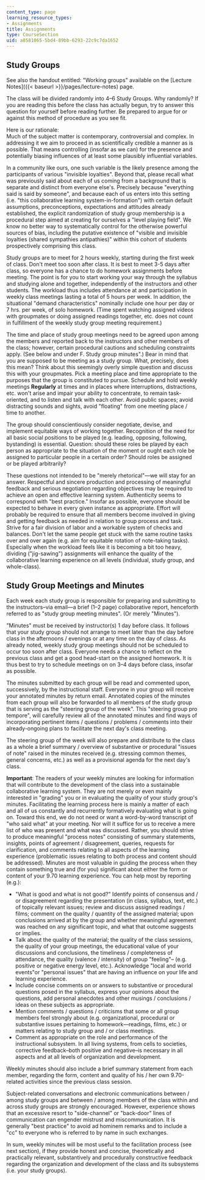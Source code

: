 ```yaml
---
content_type: page
learning_resource_types:
- Assignments
title: Assignments
type: CourseSection
uid: a8581065-5bd4-89bb-6293-22c9c7da1652
---
```


Study Groups
------------

See also the handout entitled: "Working groups" available on the [Lecture Notes]({{< baseurl >}}/pages/lecture-notes) page.

The class will be divided randomly into 4–6 Study Groups. Why randomly? If you are reading this before the class has actually begun, try to answer this question for yourself before reading further. Be prepared to argue for or against this method of procedure as you see fit.

Here is our rationale:  
Much of the subject matter is contemporary, controversial and complex. In addressing it we aim to proceed in as scientifically credible a manner as is possible. That means controlling (insofar as we can) for the presence and potentially biasing influences of at least some plausibly influential variables.

In a community like ours, one such variable is the likely presence among the participants of various "invisible loyalties". Beyond that, please recall what was previously said about each of us coming from a background that is separate and distinct from everyone else's. Precisely because "everything said is said by someone", and because each of us enters into this setting (i.e. "this collaborative learning system-in-formation") with certain default assumptions, preconceptions, expectations and attitudes already established, the explicit randomization of study group membership is a procedural step aimed at creating for ourselves a "level playing field". We know no better way to systematically control for the otherwise powerful sources of bias, including the putative existence of "visible and invisible loyalties (shared sympathies antipathies)" within this cohort of students prospectively comprising this class.

Study groups are to meet for 2 hours weekly, starting during the first week of class. Don't meet too soon after class. It is best to meet 3-5 days after class, so everyone has a chance to do homework assignments before meeting. The point is for you to start working your way through the syllabus and studying alone and together, independently of the instructors and other students. The workload thus includes attendance at and participation in weekly class meetings lasting a total of 5 hours per week. In addition, the situational "demand characteristics" nominally include one hour per day or 7 hrs. per week, of solo homework. (Time spent watching assigned videos with groupmates or doing assigned readings together, etc. does not count in fulfillment of the weekly study group meeting requirement.)

The time and place of study group meetings need to be agreed upon among the members and reported back to the instructors and other members of the class; however, certain procedural cautions and scheduling constraints apply. (See below and under F. Study group minutes".) Bear in mind that you are supposed to be meeting as a study group. What, precisely, does this mean? Think about this seemingly overly simple question and discuss this with your groupmates. Pick a meeting place and time appropriate to the purposes that the group is constituted to pursue. Schedule and hold weekly meetings **Regularly** at times and in places where interruptions, distractions, etc. won't arise and impair your ability to concentrate, to remain task-oriented, and to listen and talk with each other. Avoid public spaces; avoid distracting sounds and sights, avoid "floating" from one meeting place / time to another.

The group should conscientiously consider negotiate, devise, and implement equitable ways of working together. Recognition of the need for all basic social positions to be played (e.g. leading, opposing, following, bystanding) is essential. Question: should these roles be played by each person as appropriate to the situation of the moment or ought each role be assigned to particular people in a certain order? Should roles be assigned or be played arbitrarily?

These questions not intended to be "merely rhetorical"—we will stay for an answer. Respectful and sincere production and processing of meaningful feedback and serious negotiation regarding objectives may be required to achieve an open and effective learning system. Authenticity seems to correspond with "best practice." Insofar as possible, everyone should be expected to behave in every given instance as appropriate. Effort will probably be required to ensure that all members become involved in giving and getting feedback as needed in relation to group process and task. Strive for a fair division of labor and a workable system of checks and balances. Don't let the same people get stuck with the same routine tasks over and over again (e.g. aim for equitable rotation of note-taking tasks). Especially when the workload feels like it is becoming a bit too heavy, dividing ("jig-sawing") assignments will enhance the quality of the collaborative learning experience on all levels (individual, study group, and whole-class).

Study Group Meetings and Minutes
--------------------------------

Each week each study group is responsible for preparing and submitting to the instructors–via email—a brief (1–2 page) collaborative report, henceforth referred to as "study group meeting minutes". (Or merely "Minutes").

"Minutes" must be received by instructor(s) 1 day before class. It follows that your study group should not arrange to meet later than the day before class in the afternoons / evenings or at any time on the day of class. As already noted, weekly study group meetings should not be scheduled to occur too soon after class. Everyone needs a chance to reflect on the previous class and get a good head-start on the assigned homework. It is thus best to try to schedule meetings on on 3–4 days before class, insofar as possible.

The minutes submitted by each group will be read and commented upon, successively, by the instructional staff. Everyone in your group will receive your annotated minutes by return email. Annotated copies of the minutes from each group will also be forwarded to all members of the study group that is serving as the "steering group of the week". This "steering group pro tempore", will carefully review all of the annotated minutes and find ways of incorporating pertinent items / questions / problems / comments into their already-ongoing plans to facilitate the next day's class meeting.

The steering group of the week will also prepare and distribute to the class as a whole a brief summary / overview of substantive or procedural "issues of note" raised in the minutes received (e.g. stressing common themes, general concerns, etc.) as well as a provisional agenda for the next day's class.

**Important**: The readers of your weekly minutes are looking for information that will contribute to the development of the class into a sustainable collaborative learning system. They are not merely or even mainly interested in "grading" you or in evaluating the quality of your study group's minutes. Facilitating the learning process here is mainly a matter of each and all of us constantly and recurrently formatively evaluating what is going on. Toward this end, we do not need or want a word-by-word transcript of "who said what" at your meeting. Nor will it suffice for us to receive a mere list of who was present and what was discussed. Rather, you should strive to produce meaningful "process notes" consisting of summary statements, insights, points of agreement / disagreement, queries, requests for clarification, and comments relating to all aspects of the learning experience (problematic issues relating to both process and content should be addressed). Minutes are most valuable in guiding the process when they contain something true and (for you) significant about either the form or content of your 9.70 learning experience. You can help most by reporting (e.g.):

*   "What is good and what is not good?" Identify points of consensus and / or disagreement regarding the presentation (in class, syllabus, text, etc.) of topically relevant issues; review and discuss assigned readings / films; comment on the quality / quantity of the assigned material; upon conclusions arrived at by the group and whether meaningful agreement was reached on any significant topic, and what that outcome suggests or implies.
*   Talk about the quality of the material; the quality of the class sessions, the quality of your group meetings, the educational value of your discussions and conclusions, the timeliness / completeness of attendance, the quality (valence / intensity) of group "feeling"– (e.g. positive or negative energy level, etc.). Acknowledge "local and world events"or "personal issues" that are having an influence on your life and learning experience.
*   Include concise comments on or answers to substantive or procedural questions posed in the syllabus, express your opinions about the questions, add personal anecdotes and other musings / conclusions / ideas on these subjects as appropriate.
*   Mention comments / questions / criticisms that some or all group members feel strongly about (e.g. organizational, procedural or substantive issues pertaining to homework—readings, films, etc.) or matters relating to study group and / or class meetings.
*   Comment as appropriate on the role and performance of the instructional subsystem. In all living systems, from cells to societies, corrective feedback–both positive and negative–is necessary in all aspects and at all levels of organization and development.

Weekly minutes should also include a brief summary statement from each member, regarding the form, content and quality of his / her own 9.70-related activities since the previous class session.

Subject-related conversations and electronic communications between / among study groups and between / among members of the class within and across study groups are strongly encouraged. However, experience shows that an excessive resort to "side-channel" or "back-door" lines of communication can engender mistrust and miscommunication. It is generally "best practice" to avoid ad hominem remarks and to include a "cc" to everyone who is referred to by name in such exchanges.

In sum, weekly minutes will be most useful to the facilitation process (see next section), if they provide honest and concise, theoretically and practically relevant, substantively and procedurally constructive feedback regarding the organization and development of the class and its subsystems (i.e. your study groups).